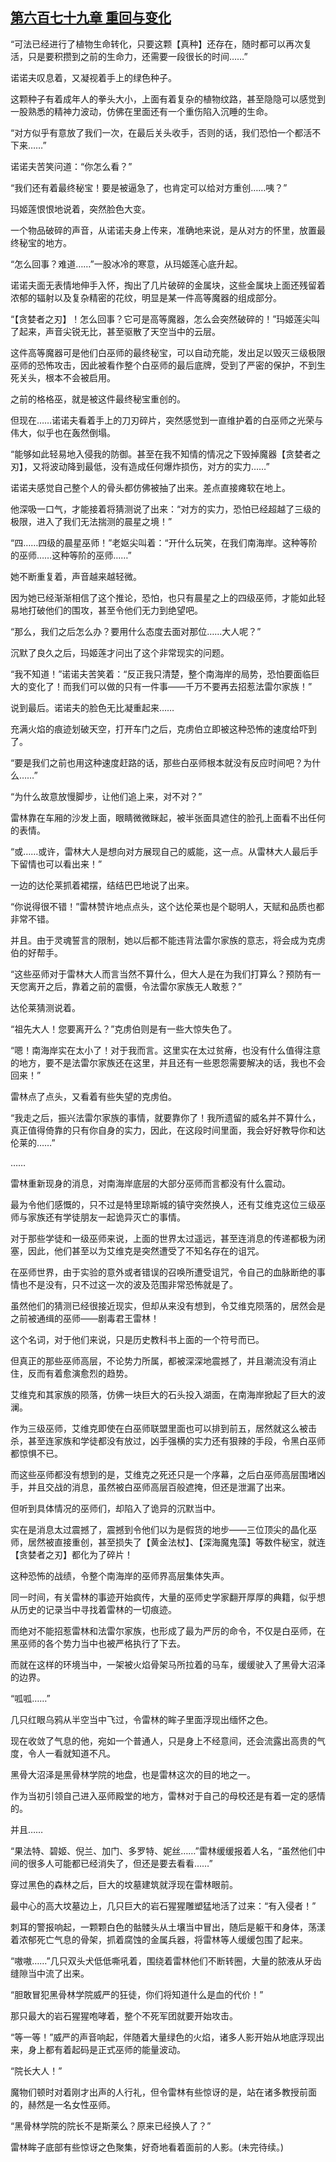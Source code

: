 ## [第六百七十九章 重回与变化](https://www.xxbiquge.com/11_11222/8987110.html)


  “可法已经进行了植物生命转化，只要这颗【真种】还存在，随时都可以再次复活，只是要积攒到之前的生命力，还需要一段很长的时间……”

  诺诺夫叹息着，又凝视着手上的绿色种子。

  这颗种子有着成年人的拳头大小，上面有着复杂的植物纹路，甚至隐隐可以感觉到一股熟悉的精神力波动，仿佛在里面还有一个重伤陷入沉睡的生命。

  “对方似乎有意放了我们一次，在最后关头收手，否则的话，我们恐怕一个都活不下来……”

  诺诺夫苦笑问道：“你怎么看？”

  “我们还有着最终秘宝！要是被逼急了，也肯定可以给对方重创……咦？”

  玛姬莲恨恨地说着，突然脸色大变。

  一个物品破碎的声音，从诺诺夫身上传来，准确地来说，是从对方的怀里，放置最终秘宝的地方。

  “怎么回事？难道……”一股冰冷的寒意，从玛姬莲心底升起。

  诺诺夫面无表情地伸手入怀，掏出了几片破碎的金属块，这些金属块上面还残留着浓郁的辐射以及复杂精密的花纹，明显是某一件高等魔器的组成部分。

  “【贪婪者之刃】！怎么回事？它可是高等魔器，怎么会突然破碎的！”玛姬莲尖叫了起来，声音尖锐无比，甚至驱散了天空当中的云层。

  这件高等魔器可是他们白巫师的最终秘宝，可以自动充能，发出足以毁灭三级极限巫师的恐怖攻击，因此被看作整个白巫师的最后底牌，受到了严密的保护，不到生死关头，根本不会被启用。

  之前的格格巫，就是被这件最终秘宝重创的。

  但现在……诺诺夫看着手上的刀刃碎片，突然感觉到一直维护着的白巫师之光荣与伟大，似乎也在轰然倒塌。

  “能够如此轻易地入侵我的防御。甚至在我不知情的情况之下毁掉魔器【贪婪者之刃】，又将波动降到最低，没有造成任何爆炸损伤，对方的实力……”

  诺诺夫感觉自己整个人的骨头都仿佛被抽了出来。差点直接瘫软在地上。

  他深吸一口气，才能接着将猜测说了出来：“对方的实力，恐怕已经超越了三级的极限，进入了我们无法揣测的晨星之境！”

  “四……四级的晨星巫师！”老妪尖叫着：“开什么玩笑，在我们南海岸。这种等阶的巫师……这种等阶的巫师……”

  她不断重复着，声音越来越轻微。

  因为她已经渐渐相信了这个推论，恐怕，也只有晨星之上的四级巫师，才能如此轻易地打破他们的围攻，甚至令他们无力到绝望吧。

  “那么，我们之后怎么办？要用什么态度去面对那位……大人呢？”

  沉默了良久之后，玛姬莲才问出了这个非常现实的问题。

  “我不知道！”诺诺夫苦笑着：“反正我只清楚，整个南海岸的局势，恐怕要面临巨大的变化了！而我们可以做的只有一件事——千万不要再去招惹法雷尔家族！”

  说到最后。诺诺夫的脸色无比凝重起来……

  充满火焰的痕迹划破天空，打开车门之后，克虏伯立即被这种恐怖的速度给吓到了。

  “要是我们之前也用这种速度赶路的话，那些白巫师根本就没有反应时间吧？为什么……”

  “为什么故意放慢脚步，让他们追上来，对不对？”

  雷林靠在车厢的沙发上面，眼睛微微眯起，被半张面具遮住的脸孔上面看不出任何的表情。

  “或……或许，雷林大人是想向对方展现自己的威能，这一点。从雷林大人最后手下留情也可以看出来！”

  一边的达伦莱抓着裙摆，结结巴巴地说了出来。

  “你说得很不错！”雷林赞许地点点头，这个达伦莱也是个聪明人，天赋和品质也都非常不错。

  并且。由于灵魂誓言的限制，她以后都不能违背法雷尔家族的意志，将会成为克虏伯的好帮手。

  “这些巫师对于雷林大人而言当然不算什么，但大人是在为我们打算么？预防有一天您离开之后，靠着之前的震慑，令法雷尔家族无人敢惹？”

  达伦莱猜测说着。

  “祖先大人！您要离开么？”克虏伯则是有一些大惊失色了。

  “嗯！南海岸实在太小了！对于我而言。这里实在太过贫瘠，也没有什么值得注意的地方，要不是法雷尔家族还在这里，并且还有一些恩怨需要解决的话，我也不会回来！”

  雷林点了点头，又看着有些失望的克虏伯。

  “我走之后，振兴法雷尔家族的事情，就要靠你了！我所遗留的威名并不算什么，真正值得倚靠的只有你自身的实力，因此，在这段时间里面，我会好好教导你和达伦莱的……”

  ……

  雷林重新现身的消息，对南海岸底层的大部分巫师而言都没有什么震动。

  最为令他们感慨的，只不过是特里琼斯城的镇守突然换人，还有艾维克这位三级巫师与家族还有学徒朋友一起诡异灭亡的事情。

  对于那些学徒和一级巫师来说，上面的世界太过遥远，甚至连消息的传递都极为闭塞，因此，他们甚至以为艾维克是突然遭受了不知名存在的诅咒。

  在巫师世界，由于实验的意外或者错误的召唤所遭受诅咒，令自己的血脉断绝的事情也不是没有，只不过这一次的波及范围非常恐怖就是了。

  虽然他们的猜测已经很接近现实，但却从来没有想到，令艾维克陨落的，居然会是之前被通缉的巫师——剧毒君王雷林！

  这个名词，对于他们来说，只是历史教科书上面的一个符号而已。

  但真正的那些巫师高层，不论势力所属，都被深深地震撼了，并且潮流没有消止住，反而有着愈演愈烈的趋势。

  艾维克和其家族的陨落，仿佛一块巨大的石头投入湖面，在南海岸掀起了巨大的波澜。

  作为三级巫师，艾维克即使在白巫师联盟里面也可以排到前五，居然就这么被击杀，甚至连家族和学徒都没有放过，凶手强横的实力还有狠辣的手段，令黑白巫师都惊惧不已。

  而这些巫师都没有想到的是，艾维克之死还只是一个序幕，之后白巫师高层围堵凶手，并且交战的消息，虽然被白巫师高层百般遮掩，但还是泄漏了出来。

  但听到具体情况的巫师们，却陷入了诡异的沉默当中。

  实在是消息太过震撼了，震撼到令他们以为是假货的地步——三位顶尖的晶化巫师，居然被直接重创，甚至损失了【黄金法杖】、【深海魔鬼藻】等数件秘宝，就连【贪婪者之刃】都化为了碎片！

  这种恐怖的战绩，令整个南海岸的巫师界高层集体失声。

  同一时间，有关雷林的事迹开始疯传，大量的巫师史学家翻开厚厚的典籍，似乎想从历史的记录当中寻找着雷林的一切痕迹。

  而绝对不能招惹雷林和法雷尔家族，也形成了最为严厉的命令，不仅是白巫师，在黑巫师的各个势力当中也被严格执行了下去。

  而就在这样的环境当中，一架被火焰骨架马所拉着的马车，缓缓驶入了黑骨大沼泽的边界。

  “呱呱……”

  几只红眼乌鸦从半空当中飞过，令雷林的眸子里面浮现出缅怀之色。

  现在收敛了气息的他，宛如一个普通人，只是身上不经意间，还会流露出高贵的气度，令人一看就知道不凡。

  黑骨大沼泽是黑骨林学院的地盘，也是雷林这次的目的地之一。

  作为当初引领自己进入巫师殿堂的地方，雷林对于自己的母校还是有着一定的感情的。

  并且……

  “果法特、碧姬、倪兰、加门、多罗特、妮丝……”雷林缓缓报着人名，“虽然他们中间的很多人可能都已经消失了，但还是要去看看……”

  穿过黑色的森林之后，巨大的坟墓建筑就浮现在雷林眼前。

  最中心的高大坟墓边上，几只巨大的岩石猩猩雕塑猛地活了过来：“有入侵者！”

  刺耳的警报响起，一颗颗白色的骷髅头从土壤当中冒出，随后是躯干和身体，荡漾着浓郁死亡气息的骨架，抓着腐蚀的金属兵器，将雷林等人缓缓包围了起来。

  “嗷嗷……”几只双头犬低低嘶吼着，围绕着雷林他们不断转圈，大量的脓液从牙齿缝隙当中流了出来。

  “胆敢冒犯黑骨林学院威严的狂徒，你们将知道什么是血的代价！”

  那只最大的岩石猩猩咆哮着，整个不死军团就要开始攻击。

  “等一等！”威严的声音响起，伴随着大量绿色的火焰，诸多人影开始从地底浮现出来，身上都有着起码是正式巫师的能量波动。

  “院长大人！”

  魔物们顿时对着刚才出声的人行礼，但令雷林有些惊讶的是，站在诸多教授前面的，赫然是一名女性巫师。

  “黑骨林学院的院长不是斯莱么？原来已经换人了？”

  雷林眸子底部有些惊讶之色聚集，好奇地看着面前的人影。(未完待续。)
